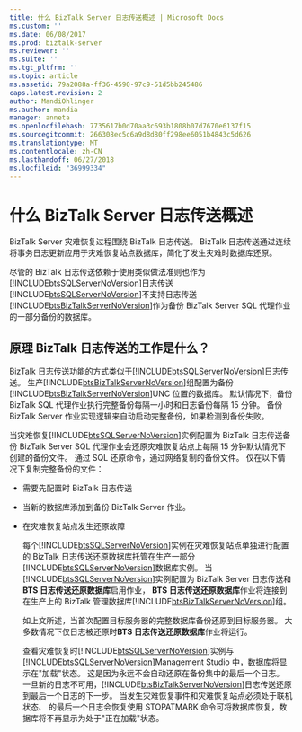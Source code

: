 ```yaml
---
title: 什么 BizTalk Server 日志传送概述 | Microsoft Docs
ms.custom: ''
ms.date: 06/08/2017
ms.prod: biztalk-server
ms.reviewer: ''
ms.suite: ''
ms.tgt_pltfrm: ''
ms.topic: article
ms.assetid: 79a2088a-ff36-4590-97c9-51d5bb245486
caps.latest.revision: 2
author: MandiOhlinger
ms.author: mandia
manager: anneta
ms.openlocfilehash: 7735617b0d70aa3c693b1808b07d7670e6137f15
ms.sourcegitcommit: 266308ec5c6a9d8d80ff298ee6051b4843c5d626
ms.translationtype: MT
ms.contentlocale: zh-CN
ms.lasthandoff: 06/27/2018
ms.locfileid: "36999334"
---
```

# <a name="what-is-biztalk-server-log-shipping"></a>什么 BizTalk Server 日志传送概述
BizTalk Server 灾难恢复过程围绕 BizTalk 日志传送。 BizTalk 日志传送通过连续将事务日志更新应用于灾难恢复站点数据库，简化了发生灾难时数据库还原。  
  
 尽管的 BizTalk 日志传送依赖于使用类似做法准则也作为[!INCLUDE[btsSQLServerNoVersion](../includes/btssqlservernoversion-md.md)]日志传送[!INCLUDE[btsSQLServerNoVersion](../includes/btssqlservernoversion-md.md)]不支持日志传送[!INCLUDE[btsBizTalkServerNoVersion](../includes/btsbiztalkservernoversion-md.md)]作为备份 BizTalk Server SQL 代理作业的一部分备份的数据库。  
  
## <a name="how-does-biztalk-log-shipping-work"></a>原理 BizTalk 日志传送的工作是什么？  
 BizTalk 日志传送功能的方式类似于[!INCLUDE[btsSQLServerNoVersion](../includes/btssqlservernoversion-md.md)]日志传送。 生产[!INCLUDE[btsBizTalkServerNoVersion](../includes/btsbiztalkservernoversion-md.md)]组配置为备份[!INCLUDE[btsBizTalkServerNoVersion](../includes/btsbiztalkservernoversion-md.md)]UNC 位置的数据库。 默认情况下，备份 BizTalk SQL 代理作业执行完整备份每隔一小时和日志备份每隔 15 分钟。 备份 BizTalk Server 作业实现逻辑来自动启动完整备份，如果检测到备份失败。  
  
 当灾难恢复[!INCLUDE[btsSQLServerNoVersion](../includes/btssqlservernoversion-md.md)]实例配置为 BizTalk 日志传送备份 BizTalk Server SQL 代理作业会还原灾难恢复站点上每隔 15 分钟默认情况下创建的备份文件。 通过 SQL 还原命令，通过网络复制的备份文件。 仅在以下情况下复制完整备份的文件：  
  
- 需要先配置时 BizTalk 日志传送  
  
- 当新的数据库添加到备份 BizTalk Server 作业。  
  
- 在灾难恢复站点发生还原故障  
  
  每个[!INCLUDE[btsSQLServerNoVersion](../includes/btssqlservernoversion-md.md)]实例在灾难恢复站点单独进行配置的 BizTalk 日志传送还原数据库托管在生产一部分[!INCLUDE[btsSQLServerNoVersion](../includes/btssqlservernoversion-md.md)]数据库实例。 当[!INCLUDE[btsSQLServerNoVersion](../includes/btssqlservernoversion-md.md)]实例配置为 BizTalk Server 日志传送和**BTS 日志传送还原数据库**启用作业， **BTS 日志传送还原数据库**作业将连接到在生产上的 BizTalk 管理数据库[!INCLUDE[btsBizTalkServerNoVersion](../includes/btsbiztalkservernoversion-md.md)]组。  
  
  如上文所述，当首次配置目标服务器的完整数据库备份还原到目标服务器。 大多数情况下仅日志被还原时**BTS 日志传送还原数据库**作业将运行。  
  
  查看灾难恢复时[!INCLUDE[btsSQLServerNoVersion](../includes/btssqlservernoversion-md.md)]实例与[!INCLUDE[btsSQLServerNoVersion](../includes/btssqlservernoversion-md.md)]Management Studio 中，数据库将显示在"加载"状态。 这是因为永远不会自动还原在备份集中的最后一个日志。 一旦新的日志不可用，[!INCLUDE[btsBizTalkServerNoVersion](../includes/btsbiztalkservernoversion-md.md)]日志传送还原到最后一个日志的下一步。 当发生灾难恢复事件和灾难恢复站点必须处于联机状态、 的最后一个日志会恢复使用 STOPATMARK 命令可将数据库恢复，数据库将不再显示为处于"正在加载"状态。